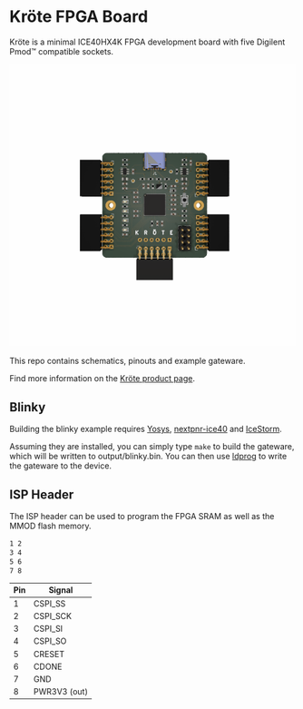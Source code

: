 # Kröte FPGA Board

Kröte is a minimal ICE40HX4K FPGA development board with five Digilent Pmod™ compatible sockets.

![Krote FPGA Board](https://github.com/machdyne/krote/blob/c6a8ba8a467bc0d9354aeab5d3733213635094be/krote.png)

This repo contains schematics, pinouts and example gateware.

Find more information on the [Kröte product page](https://machdyne.com/product/krote-fpga-board/).

## Blinky 

Building the blinky example requires [Yosys](https://github.com/YosysHQ/yosys), [nextpnr-ice40](https://github.com/YosysHQ/nextpnr) and [IceStorm](https://github.com/YosysHQ/icestorm).

Assuming they are installed, you can simply type `make` to build the gateware, which will be written to output/blinky.bin. You can then use [ldprog](https://github.com/machdyne/ldprog) to write the gateware to the device.

## ISP Header

The ISP header can be used to program the FPGA SRAM as well as the MMOD flash memory. 

```
1 2
3 4
5 6
7 8
```

| Pin | Signal |
| --- | ------ |
| 1 | CSPI\_SS |
| 2 | CSPI\_SCK |
| 3 | CSPI\_SI |
| 4 | CSPI\_SO |
| 5 | CRESET |
| 6 | CDONE |
| 7 | GND |
| 8 | PWR3V3 (out) |

